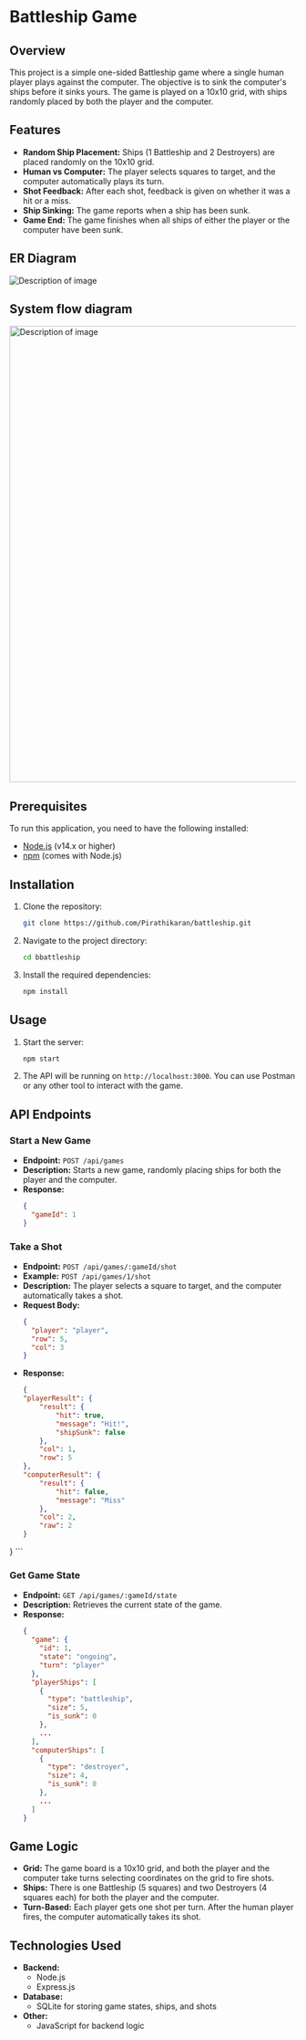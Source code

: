 

# Battleship Game

## Overview
This project is a simple one-sided Battleship game where a single human player plays against the computer. The objective is to sink the computer's ships before it sinks yours. The game is played on a 10x10 grid, with ships randomly placed by both the player and the computer.

## Features
- **Random Ship Placement:** Ships (1 Battleship and 2 Destroyers) are placed randomly on the 10x10 grid.
- **Human vs Computer:** The player selects squares to target, and the computer automatically plays its turn.
- **Shot Feedback:** After each shot, feedback is given on whether it was a hit or a miss.
- **Ship Sinking:** The game reports when a ship has been sunk.
- **Game End:** The game finishes when all ships of either the player or the computer have been sunk.

## ER Diagram
<img src="images/er.png" alt="Description of image" width="auto" height="auto">

## System flow diagram
<img src="images/overall.png" alt="Description of image" width="800" height="800">

## Prerequisites
To run this application, you need to have the following installed:
- [Node.js](https://nodejs.org/) (v14.x or higher)
- [npm](https://www.npmjs.com/) (comes with Node.js)

## Installation
1. Clone the repository:
    ```bash
    git clone https://github.com/Pirathikaran/battleship.git
    ```
2. Navigate to the project directory:
    ```bash
    cd bbattleship
    ```
3. Install the required dependencies:
    ```bash
    npm install
    ```

## Usage
1. Start the server:
    ```bash
    npm start
    ```
2. The API will be running on `http://localhost:3000`. You can use Postman or any other tool to interact with the game.

## API Endpoints

### Start a New Game
- **Endpoint:** `POST /api/games`
- **Description:** Starts a new game, randomly placing ships for both the player and the computer.
- **Response:**
    ```json
    {
      "gameId": 1
    }
    ```

### Take a Shot
- **Endpoint:** `POST /api/games/:gameId/shot`
- **Example:** `POST /api/games/1/shot`
- **Description:** The player selects a square to target, and the computer automatically takes a shot.
- **Request Body:**
    ```json
    {
      "player": "player",
      "row": 5,
      "col": 3
    }
    ```
- **Response:**
    ```json
    {
    "playerResult": {
        "result": {
            "hit": true,
            "message": "Hit!",
            "shipSunk": false
        },
        "col": 1,
        "row": 5
    },
    "computerResult": {
        "result": {
            "hit": false,
            "message": "Miss"
        },
        "col": 2,
        "raw": 2
    }
}
    ```

### Get Game State
- **Endpoint:** `GET /api/games/:gameId/state`
- **Description:** Retrieves the current state of the game.
- **Response:**
    ```json
    {
      "game": {
        "id": 1,
        "state": "ongoing",
        "turn": "player"
      },
      "playerShips": [
        {
          "type": "battleship",
          "size": 5,
          "is_sunk": 0
        },
        ...
      ],
      "computerShips": [
        {
          "type": "destroyer",
          "size": 4,
          "is_sunk": 0
        },
        ...
      ]
    }
    ```

## Game Logic
- **Grid:** The game board is a 10x10 grid, and both the player and the computer take turns selecting coordinates on the grid to fire shots.
- **Ships:** There is one Battleship (5 squares) and two Destroyers (4 squares each) for both the player and the computer.
- **Turn-Based:** Each player gets one shot per turn. After the human player fires, the computer automatically takes its shot.

## Technologies Used
- **Backend:**
  - Node.js
  - Express.js
- **Database:**
  - SQLite for storing game states, ships, and shots
- **Other:**
  - JavaScript for backend logic
